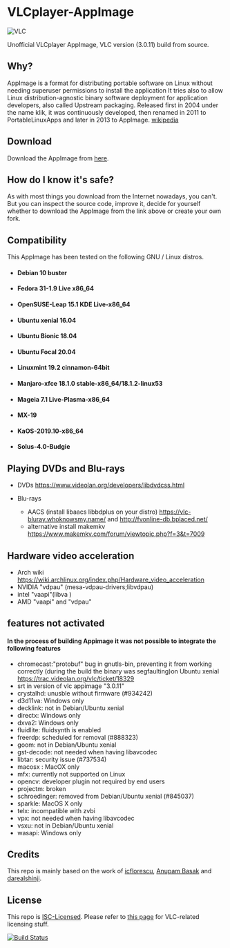 # VLCplayer-AppImage
![VLC](https://user-images.githubusercontent.com/581999/41001881-e33ecc94-691a-11e8-8974-5fcdfcb42f89.jpg)

Unofficial VLCplayer AppImage, VLC version (3.0.11) build from source.

## Why?
AppImage is a format for distributing portable software on Linux without needing superuser permissions to install the application  It tries also to allow Linux distribution-agnostic binary software deployment for application developers, also called Upstream packaging. Released first in 2004 under the name klik, it was continuously developed, then renamed in 2011 to PortableLinuxApps and later in 2013 to AppImage. [wikipedia](https://en.wikipedia.org/wiki/AppImage)

## Download
Download the AppImage from [here](https://github.com/cmatomic/VLCplayer-AppImage/releases/).

## How do I know it's safe?
As with most things you download from the Internet nowadays, you can't. But you can inspect the source code, improve it, decide for yourself whether to download the AppImage from the link above or create your own fork.

## Compatibility
This AppImage has been tested on the following GNU / Linux distros.
* #### Debian 10 buster
* #### Fedora 31-1.9 Live x86_64
* #### OpenSUSE-Leap 15.1 KDE Live-x86_64
* #### Ubuntu xenial 16.04
* #### Ubuntu Bionic 18.04
* #### Ubuntu Focal  20.04
* #### Linuxmint 19.2 cinnamon-64bit
* #### Manjaro-xfce 18.1.0 stable-x86_64/18.1.2-linux53
* #### Mageia 7.1 Live-Plasma-x86_64
* #### MX-19
* #### KaOS-2019.10-x86_64
* #### Solus-4.0-Budgie


## Playing DVDs and Blu-rays
*  DVDs https://www.videolan.org/developers/libdvdcss.html

* Blu-rays
  * AACS (install libaacs libbdplus on your distro) https://vlc-bluray.whoknowsmy.name/
    and http://fvonline-db.bplaced.net/
   *  alternative install makemkv https://www.makemkv.com/forum/viewtopic.php?f=3&t=7009


## Hardware video acceleration

* Arch wiki https://wiki.archlinux.org/index.php/Hardware_video_acceleration
* NVIDIA "vdpau" (mesa-vdpau-drivers;libvdpau)
* intel  "vaapi"(libva )
* AMD    "vaapi" and "vdpau"

## features not activated
#### In the process of building Appimage it was not possible to integrate the following features
* chromecast:"protobuf" bug in gnutls-bin, preventing it from working correctly (during the build the binary was segfaulting)on Ubuntu xenial https://trac.videolan.org/vlc/ticket/18329
* srt  in version of vlc appimage "3.0.11"
* crystalhd: unusble without firmware (#934242)
* d3d11va: Windows only
* decklink: not in Debian/Ubuntu xenial
* directx: Windows only
* dxva2: Windows only
* fluidlite: fluidsynth is enabled
* freerdp: scheduled for removal (#888323)
* goom: not in Debian/Ubuntu xenial
* gst-decode: not needed when having libavcodec
* libtar: security issue (#737534)
* macosx : MacOX only
* mfx: currently not supported on Linux
* opencv: developer plugin not required by end users
* projectm: broken
* schroedinger: removed from Debian/Ubuntu xenial (#845037)
* sparkle: MacOS X only
* telx: incompatible with zvbi
* vpx: not needed when having libavcodec
* vsxu: not in Debian/Ubuntu xenial
* wasapi: Windows only

## Credits
This repo is mainly based on the work of [icflorescu](https://github.com/icflorescu/vlc-3-appimage), [Anupam Basak](https://github.com/anupam-git/vlc-appimage) and [darealshinji](https://github.com/darealshinji/vlc-AppImage).

## License

This repo is [ISC-Licensed](https://github.com/icflorescu/vlc-3-appimage/blob/master/LICENSE).
Please refer to [this page](https://www.videolan.org/legal.html) for VLC-related licensing stuff.



[![Build Status](https://travis-ci.org/cmatomic/VLCplayer-AppImage.svg?branch=master)](https://travis-ci.org/cmatomic/VLCplayer-AppImage)

